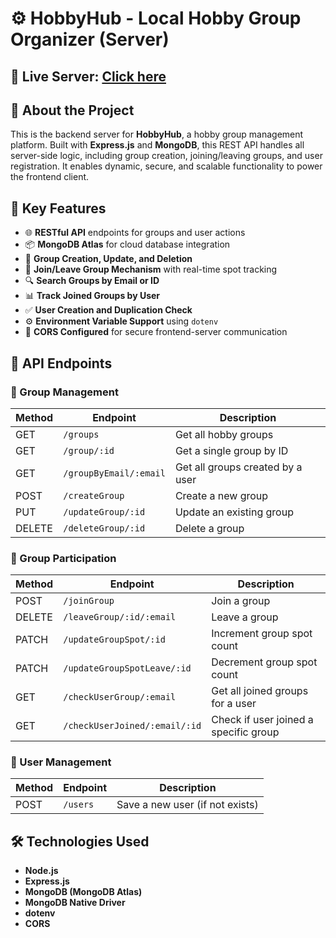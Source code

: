 # ⚙️ HobbyHub - Local Hobby Group Organizer (Server)

## 🔗 Live Server: [Click here](https://hobby-hub-server-side.vercel.app/)

## 🧠 About the Project

This is the backend server for **HobbyHub**, a hobby group management platform. Built with **Express.js** and **MongoDB**, this REST API handles all server-side logic, including group creation, joining/leaving groups, and user registration. It enables dynamic, secure, and scalable functionality to power the frontend client.

## 🚀 Key Features

- 🌐 **RESTful API** endpoints for groups and user actions
- 📦 **MongoDB Atlas** for cloud database integration
- 🔄 **Group Creation, Update, and Deletion**
- 👥 **Join/Leave Group Mechanism** with real-time spot tracking
- 🔍 **Search Groups by Email or ID**
- 📊 **Track Joined Groups by User**
- ✅ **User Creation and Duplication Check**
- ⚙️ **Environment Variable Support** using `dotenv`
- 🔐 **CORS Configured** for secure frontend-server communication

## 🧭 API Endpoints

### 📁 Group Management
| Method | Endpoint                    | Description                           |
|--------|-----------------------------|---------------------------------------|
| GET    | `/groups`                   | Get all hobby groups                  |
| GET    | `/group/:id`                | Get a single group by ID              |
| GET    | `/groupByEmail/:email`      | Get all groups created by a user      |
| POST   | `/createGroup`              | Create a new group                    |
| PUT    | `/updateGroup/:id`          | Update an existing group              |
| DELETE | `/deleteGroup/:id`          | Delete a group                        |

### 👥 Group Participation
| Method | Endpoint                          | Description                              |
|--------|-----------------------------------|------------------------------------------|
| POST   | `/joinGroup`                      | Join a group                              |
| DELETE | `/leaveGroup/:id/:email`          | Leave a group                             |
| PATCH  | `/updateGroupSpot/:id`            | Increment group spot count               |
| PATCH  | `/updateGroupSpotLeave/:id`       | Decrement group spot count               |
| GET    | `/checkUserGroup/:email`          | Get all joined groups for a user         |
| GET    | `/checkUserJoined/:email/:id`     | Check if user joined a specific group    |

### 👤 User Management
| Method | Endpoint     | Description                     |
|--------|--------------|---------------------------------|
| POST   | `/users`     | Save a new user (if not exists) |

## 🛠️ Technologies Used

- **Node.js**
- **Express.js**
- **MongoDB (MongoDB Atlas)**
- **MongoDB Native Driver**
- **dotenv**
- **CORS**